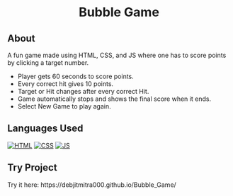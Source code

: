 <h1 align="center">Bubble Game</h1>


<!-- --------------------------------------------------------------------------------------------------------------------------------------------------------- -->

<h2>About</h2>

A fun game made using HTML, CSS, and JS where one has to score points by clicking a target number.
- Player gets 60 seconds to score points.
- Every correct hit gives 10 points.
- Target or Hit changes after every correct Hit.
- Game automatically stops and shows the final score when it ends.
- Select New Game to play again.
<!-- --------------------------------------------------------------------------------------------------------------------------------------------------------- -->

<h2>Languages Used</h2>

<p>
  <a href="https://www.w3schools.com/html/"> <img src="https://img.icons8.com/color/70/000000/html-5--v1.png" alt="HTML" /></a>
  <a href="https://www.w3schools.com/css/"> <img src="https://img.icons8.com/color/70/000000/css3.png" alt="CSS" /></a>
  <a href="https://www.w3schools.com/js/"><img src="https://img.icons8.com/color/70/000000/javascript--v1.png" alt="JS" /></a>
</p>

<!-- --------------------------------------------------------------------------------------------------------------------------------------------------------- -->

<h2>Try Project</h2>
<p>Try it here: https://debjitmitra000.github.io/Bubble_Game/</p>

<!-- --------------------------------------------------------------------------------------------------------------------------------------------------------- -->
 
